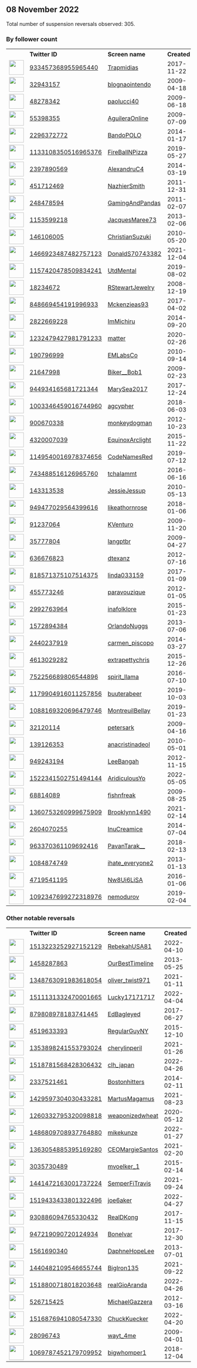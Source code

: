 
## 08 November 2022
Total number of suspension reversals observed: 305.

### By follower count
<table><tr><th></th><th align="left">Twitter ID</th><th align="left">Screen name</th>
<th align="left">Created</th><th align="left">Status</th><th align="left">Suspended</th><th align="left">Followers</th>
<tr><td><a href="https://pbs.twimg.com/profile_images/1594531880640167937/kdpRGHCB_normal.jpg"><img src="https://pbs.twimg.com/profile_images/1594531880640167937/kdpRGHCB_normal.jpg" width="40px" height="40px" align="center"/></a></td><td><a href="https://twitter.com/intent/user?user_id=933457368955965440">933457368955965440</a></td><td><a href="https://twitter.com/Trapmidias">Trapmidias</a></td><td>2017-11-22</td><td align="center"></td><td></td><td>315571</td></tr>
<tr><td><a href="https://pbs.twimg.com/profile_images/1357373820374577157/cxfAvVcI_normal.jpg"><img src="https://pbs.twimg.com/profile_images/1357373820374577157/cxfAvVcI_normal.jpg" width="40px" height="40px" align="center"/></a></td><td><a href="https://twitter.com/intent/user?user_id=32943157">32943157</a></td><td><a href="https://twitter.com/blognaointendo">blognaointendo</a></td><td>2009-04-18</td><td align="center"></td><td>2022-06-18</td><td>212753</td></tr>
<tr><td><a href="https://pbs.twimg.com/profile_images/1590295033999200258/eaG2HU4j_normal.jpg"><img src="https://pbs.twimg.com/profile_images/1590295033999200258/eaG2HU4j_normal.jpg" width="40px" height="40px" align="center"/></a></td><td><a href="https://twitter.com/intent/user?user_id=48278342">48278342</a></td><td><a href="https://twitter.com/paolucci40">paolucci40</a></td><td>2009-06-18</td><td align="center"></td><td></td><td>92358</td></tr>
<tr><td><a href="https://pbs.twimg.com/profile_images/1608640441028857856/qna3hof9_normal.jpg"><img src="https://pbs.twimg.com/profile_images/1608640441028857856/qna3hof9_normal.jpg" width="40px" height="40px" align="center"/></a></td><td><a href="https://twitter.com/intent/user?user_id=55398355">55398355</a></td><td><a href="https://twitter.com/AguileraOnline">AguileraOnline</a></td><td>2009-07-09</td><td align="center"></td><td></td><td>65218</td></tr>
<tr><td><a href="https://pbs.twimg.com/profile_images/1590125334627815424/8LTOsVrX_normal.jpg"><img src="https://pbs.twimg.com/profile_images/1590125334627815424/8LTOsVrX_normal.jpg" width="40px" height="40px" align="center"/></a></td><td><a href="https://twitter.com/intent/user?user_id=2296372772">2296372772</a></td><td><a href="https://twitter.com/BandoPOLO">BandoPOLO</a></td><td>2014-01-17</td><td align="center"></td><td></td><td>37448</td></tr>
<tr><td><a href="https://pbs.twimg.com/profile_images/1363328505728167936/PCJEBRoj_normal.jpg"><img src="https://pbs.twimg.com/profile_images/1363328505728167936/PCJEBRoj_normal.jpg" width="40px" height="40px" align="center"/></a></td><td><a href="https://twitter.com/intent/user?user_id=1133108350516965376">1133108350516965376</a></td><td><a href="https://twitter.com/FireBallNPizza">FireBallNPizza</a></td><td>2019-05-27</td><td align="center"></td><td>2022-10-29</td><td>30297</td></tr>
<tr><td><a href="https://pbs.twimg.com/profile_images/678655355405119488/XWMUkrBV_normal.jpg"><img src="https://pbs.twimg.com/profile_images/678655355405119488/XWMUkrBV_normal.jpg" width="40px" height="40px" align="center"/></a></td><td><a href="https://twitter.com/intent/user?user_id=2397890569">2397890569</a></td><td><a href="https://twitter.com/AlexandruC4">AlexandruC4</a></td><td>2014-03-19</td><td align="center"></td><td>2022-04-11</td><td>29270</td></tr>
<tr><td><a href="https://pbs.twimg.com/profile_images/1625549155375497234/oVomw0zL_normal.jpg"><img src="https://pbs.twimg.com/profile_images/1625549155375497234/oVomw0zL_normal.jpg" width="40px" height="40px" align="center"/></a></td><td><a href="https://twitter.com/intent/user?user_id=451712469">451712469</a></td><td><a href="https://twitter.com/NazhierSmith">NazhierSmith</a></td><td>2011-12-31</td><td align="center"></td><td></td><td>20807</td></tr>
<tr><td><a href="https://pbs.twimg.com/profile_images/1649971064074649600/XkPzaIJ-_normal.jpg"><img src="https://pbs.twimg.com/profile_images/1649971064074649600/XkPzaIJ-_normal.jpg" width="40px" height="40px" align="center"/></a></td><td><a href="https://twitter.com/intent/user?user_id=248478594">248478594</a></td><td><a href="https://twitter.com/GamingAndPandas">GamingAndPandas</a></td><td>2011-02-07</td><td align="center"></td><td></td><td>20761</td></tr>
<tr><td><a href="https://pbs.twimg.com/profile_images/667301802996469761/B3BMK0Fi_normal.jpg"><img src="https://pbs.twimg.com/profile_images/667301802996469761/B3BMK0Fi_normal.jpg" width="40px" height="40px" align="center"/></a></td><td><a href="https://twitter.com/intent/user?user_id=1153599218">1153599218</a></td><td><a href="https://twitter.com/JacquesMaree73">JacquesMaree73</a></td><td>2013-02-06</td><td align="center"></td><td>2022-07-20</td><td>20356</td></tr>
<tr><td><a href="https://pbs.twimg.com/profile_images/1601002575372976129/4278BkQ0_normal.jpg"><img src="https://pbs.twimg.com/profile_images/1601002575372976129/4278BkQ0_normal.jpg" width="40px" height="40px" align="center"/></a></td><td><a href="https://twitter.com/intent/user?user_id=146106005">146106005</a></td><td><a href="https://twitter.com/ChristianSuzuki">ChristianSuzuki</a></td><td>2010-05-20</td><td align="center"></td><td></td><td>15404</td></tr>
<tr><td><a href="https://pbs.twimg.com/profile_images/1647044561775017984/v60fX1F0_normal.jpg"><img src="https://pbs.twimg.com/profile_images/1647044561775017984/v60fX1F0_normal.jpg" width="40px" height="40px" align="center"/></a></td><td><a href="https://twitter.com/intent/user?user_id=1466923487482757123">1466923487482757123</a></td><td><a href="https://twitter.com/DonaldS70743382">DonaldS70743382</a></td><td>2021-12-04</td><td align="center"></td><td>2022-04-07</td><td>15158</td></tr>
<tr><td><a href="https://pbs.twimg.com/profile_images/1313234438931742721/zBcc9oyx_normal.jpg"><img src="https://pbs.twimg.com/profile_images/1313234438931742721/zBcc9oyx_normal.jpg" width="40px" height="40px" align="center"/></a></td><td><a href="https://twitter.com/intent/user?user_id=1157420478509834241">1157420478509834241</a></td><td><a href="https://twitter.com/UtdMental">UtdMental</a></td><td>2019-08-02</td><td align="center"></td><td></td><td>14692</td></tr>
<tr><td><a href="https://pbs.twimg.com/profile_images/1596337411004538881/FfnZnEPD_normal.jpg"><img src="https://pbs.twimg.com/profile_images/1596337411004538881/FfnZnEPD_normal.jpg" width="40px" height="40px" align="center"/></a></td><td><a href="https://twitter.com/intent/user?user_id=18234672">18234672</a></td><td><a href="https://twitter.com/RStewartJewelry">RStewartJewelry</a></td><td>2008-12-19</td><td align="center"></td><td></td><td>12983</td></tr>
<tr><td><a href="https://pbs.twimg.com/profile_images/1144687251844206595/TJJstnVL_normal.jpg"><img src="https://pbs.twimg.com/profile_images/1144687251844206595/TJJstnVL_normal.jpg" width="40px" height="40px" align="center"/></a></td><td><a href="https://twitter.com/intent/user?user_id=848669454191996933">848669454191996933</a></td><td><a href="https://twitter.com/Mckenzieas93">Mckenzieas93</a></td><td>2017-04-02</td><td align="center"></td><td></td><td>12547</td></tr>
<tr><td><a href="https://pbs.twimg.com/profile_images/1644913648953901056/hyX4mksh_normal.jpg"><img src="https://pbs.twimg.com/profile_images/1644913648953901056/hyX4mksh_normal.jpg" width="40px" height="40px" align="center"/></a></td><td><a href="https://twitter.com/intent/user?user_id=2822669228">2822669228</a></td><td><a href="https://twitter.com/ImMichiru">ImMichiru</a></td><td>2014-09-20</td><td align="center"></td><td></td><td>11345</td></tr>
<tr><td><a href="https://pbs.twimg.com/profile_images/1595238676237197312/dxf6K7L7_normal.jpg"><img src="https://pbs.twimg.com/profile_images/1595238676237197312/dxf6K7L7_normal.jpg" width="40px" height="40px" align="center"/></a></td><td><a href="https://twitter.com/intent/user?user_id=1232479427981791233">1232479427981791233</a></td><td><a href="https://twitter.com/matter">matter</a></td><td>2020-02-26</td><td align="center"></td><td>2022-11-04</td><td>10435</td></tr>
<tr><td><a href="https://pbs.twimg.com/profile_images/1652849499101097984/UqUUKCzA_normal.png"><img src="https://pbs.twimg.com/profile_images/1652849499101097984/UqUUKCzA_normal.png" width="40px" height="40px" align="center"/></a></td><td><a href="https://twitter.com/intent/user?user_id=190796999">190796999</a></td><td><a href="https://twitter.com/EMLabsCo">EMLabsCo</a></td><td>2010-09-14</td><td align="center"></td><td></td><td>10351</td></tr>
<tr><td><a href="https://pbs.twimg.com/profile_images/980262616751730688/7qzdpCYs_normal.jpg"><img src="https://pbs.twimg.com/profile_images/980262616751730688/7qzdpCYs_normal.jpg" width="40px" height="40px" align="center"/></a></td><td><a href="https://twitter.com/intent/user?user_id=21647998">21647998</a></td><td><a href="https://twitter.com/Biker__Bob1">Biker__Bob1</a></td><td>2009-02-23</td><td align="center"></td><td></td><td>10312</td></tr>
<tr><td><a href="https://pbs.twimg.com/profile_images/1665470088038825986/sndjlQDE_normal.jpg"><img src="https://pbs.twimg.com/profile_images/1665470088038825986/sndjlQDE_normal.jpg" width="40px" height="40px" align="center"/></a></td><td><a href="https://twitter.com/intent/user?user_id=944934165681721344">944934165681721344</a></td><td><a href="https://twitter.com/MarySea2017">MarySea2017</a></td><td>2017-12-24</td><td align="center"></td><td></td><td>9394</td></tr>
<tr><td><a href="https://pbs.twimg.com/profile_images/1315513106324434944/rv_qyrx8_normal.jpg"><img src="https://pbs.twimg.com/profile_images/1315513106324434944/rv_qyrx8_normal.jpg" width="40px" height="40px" align="center"/></a></td><td><a href="https://twitter.com/intent/user?user_id=1003346459016744960">1003346459016744960</a></td><td><a href="https://twitter.com/agcypher">agcypher</a></td><td>2018-06-03</td><td align="center"></td><td></td><td>8483</td></tr>
<tr><td><a href="https://pbs.twimg.com/profile_images/378800000152583537/33ff1aa93802337e897f272b40bd4abf_normal.png"><img src="https://pbs.twimg.com/profile_images/378800000152583537/33ff1aa93802337e897f272b40bd4abf_normal.png" width="40px" height="40px" align="center"/></a></td><td><a href="https://twitter.com/intent/user?user_id=900670338">900670338</a></td><td><a href="https://twitter.com/monkeydogman">monkeydogman</a></td><td>2012-10-23</td><td align="center"></td><td></td><td>8309</td></tr>
<tr><td><a href="https://pbs.twimg.com/profile_images/1665516821443919872/kqttC6uT_normal.jpg"><img src="https://pbs.twimg.com/profile_images/1665516821443919872/kqttC6uT_normal.jpg" width="40px" height="40px" align="center"/></a></td><td><a href="https://twitter.com/intent/user?user_id=4320007039">4320007039</a></td><td><a href="https://twitter.com/EquinoxArclight">EquinoxArclight</a></td><td>2015-11-22</td><td align="center"></td><td></td><td>8219</td></tr>
<tr><td><a href="https://pbs.twimg.com/profile_images/1665258243386667008/AmJ5opwq_normal.jpg"><img src="https://pbs.twimg.com/profile_images/1665258243386667008/AmJ5opwq_normal.jpg" width="40px" height="40px" align="center"/></a></td><td><a href="https://twitter.com/intent/user?user_id=1149540016978374656">1149540016978374656</a></td><td><a href="https://twitter.com/CodeNamesRed">CodeNamesRed</a></td><td>2019-07-12</td><td align="center"></td><td></td><td>7905</td></tr>
<tr><td><a href="https://pbs.twimg.com/profile_images/1597160327723917313/zovU2Cls_normal.jpg"><img src="https://pbs.twimg.com/profile_images/1597160327723917313/zovU2Cls_normal.jpg" width="40px" height="40px" align="center"/></a></td><td><a href="https://twitter.com/intent/user?user_id=743488516126965760">743488516126965760</a></td><td><a href="https://twitter.com/tchaIammt">tchaIammt</a></td><td>2016-06-16</td><td align="center"></td><td></td><td>7610</td></tr>
<tr><td><a href="https://pbs.twimg.com/profile_images/961628324480143360/ffz6jthI_normal.jpg"><img src="https://pbs.twimg.com/profile_images/961628324480143360/ffz6jthI_normal.jpg" width="40px" height="40px" align="center"/></a></td><td><a href="https://twitter.com/intent/user?user_id=143313538">143313538</a></td><td><a href="https://twitter.com/JessieJessup">JessieJessup</a></td><td>2010-05-13</td><td align="center"></td><td></td><td>7022</td></tr>
<tr><td><a href="https://pbs.twimg.com/profile_images/1592173082210291713/tREv3u9B_normal.jpg"><img src="https://pbs.twimg.com/profile_images/1592173082210291713/tREv3u9B_normal.jpg" width="40px" height="40px" align="center"/></a></td><td><a href="https://twitter.com/intent/user?user_id=949477029564399616">949477029564399616</a></td><td><a href="https://twitter.com/likeathornrose">likeathornrose</a></td><td>2018-01-06</td><td align="center"></td><td></td><td>6958</td></tr>
<tr><td><a href="https://pbs.twimg.com/profile_images/1673320382357487619/4nfLGkc2_normal.jpg"><img src="https://pbs.twimg.com/profile_images/1673320382357487619/4nfLGkc2_normal.jpg" width="40px" height="40px" align="center"/></a></td><td><a href="https://twitter.com/intent/user?user_id=91237064">91237064</a></td><td><a href="https://twitter.com/KVenturo">KVenturo</a></td><td>2009-11-20</td><td align="center"></td><td>2022-10-28</td><td>6813</td></tr>
<tr><td><a href="https://pbs.twimg.com/profile_images/1653718370028597249/7n5fiEyx_normal.jpg"><img src="https://pbs.twimg.com/profile_images/1653718370028597249/7n5fiEyx_normal.jpg" width="40px" height="40px" align="center"/></a></td><td><a href="https://twitter.com/intent/user?user_id=35777804">35777804</a></td><td><a href="https://twitter.com/langptbr">langptbr</a></td><td>2009-04-27</td><td align="center"></td><td></td><td>6446</td></tr>
<tr><td><a href="https://pbs.twimg.com/profile_images/1255677107797209088/qPY7ALOV_normal.jpg"><img src="https://pbs.twimg.com/profile_images/1255677107797209088/qPY7ALOV_normal.jpg" width="40px" height="40px" align="center"/></a></td><td><a href="https://twitter.com/intent/user?user_id=636676823">636676823</a></td><td><a href="https://twitter.com/dtexanz">dtexanz</a></td><td>2012-07-16</td><td align="center"></td><td></td><td>6213</td></tr>
<tr><td><a href="https://pbs.twimg.com/profile_images/938558107600293889/XZmKCwTF_normal.jpg"><img src="https://pbs.twimg.com/profile_images/938558107600293889/XZmKCwTF_normal.jpg" width="40px" height="40px" align="center"/></a></td><td><a href="https://twitter.com/intent/user?user_id=818571375107514375">818571375107514375</a></td><td><a href="https://twitter.com/linda033159">linda033159</a></td><td>2017-01-09</td><td align="center"></td><td>2022-10-27</td><td>5978</td></tr>
<tr><td><a href="https://pbs.twimg.com/profile_images/1621549645649305600/7EnhOR6v_normal.jpg"><img src="https://pbs.twimg.com/profile_images/1621549645649305600/7EnhOR6v_normal.jpg" width="40px" height="40px" align="center"/></a></td><td><a href="https://twitter.com/intent/user?user_id=455773246">455773246</a></td><td><a href="https://twitter.com/paravouzique">paravouzique</a></td><td>2012-01-05</td><td align="center"></td><td></td><td>5611</td></tr>
<tr><td><a href="https://pbs.twimg.com/profile_images/1648135209496244227/7w0zylXf_normal.jpg"><img src="https://pbs.twimg.com/profile_images/1648135209496244227/7w0zylXf_normal.jpg" width="40px" height="40px" align="center"/></a></td><td><a href="https://twitter.com/intent/user?user_id=2992763964">2992763964</a></td><td><a href="https://twitter.com/inafolklore">inafolklore</a></td><td>2015-01-23</td><td align="center"></td><td></td><td>5601</td></tr>
<tr><td><a href="https://pbs.twimg.com/profile_images/1672781801536749569/15YSDSSX_normal.jpg"><img src="https://pbs.twimg.com/profile_images/1672781801536749569/15YSDSSX_normal.jpg" width="40px" height="40px" align="center"/></a></td><td><a href="https://twitter.com/intent/user?user_id=1572894384">1572894384</a></td><td><a href="https://twitter.com/OrlandoNuggs">OrlandoNuggs</a></td><td>2013-07-06</td><td align="center"></td><td></td><td>5489</td></tr>
<tr><td><a href="https://pbs.twimg.com/profile_images/755709088084946944/ZwCucX1i_normal.jpg"><img src="https://pbs.twimg.com/profile_images/755709088084946944/ZwCucX1i_normal.jpg" width="40px" height="40px" align="center"/></a></td><td><a href="https://twitter.com/intent/user?user_id=2440237919">2440237919</a></td><td><a href="https://twitter.com/carmen_piscopo">carmen_piscopo</a></td><td>2014-03-27</td><td align="center"></td><td></td><td>5455</td></tr>
<tr><td><a href="https://pbs.twimg.com/profile_images/1186085734823936001/7ueaYNkO_normal.jpg"><img src="https://pbs.twimg.com/profile_images/1186085734823936001/7ueaYNkO_normal.jpg" width="40px" height="40px" align="center"/></a></td><td><a href="https://twitter.com/intent/user?user_id=4613029282">4613029282</a></td><td><a href="https://twitter.com/extrapettychris">extrapettychris</a></td><td>2015-12-26</td><td align="center"></td><td></td><td>5236</td></tr>
<tr><td><a href="https://pbs.twimg.com/profile_images/1649983597640577026/6jhQQdrP_normal.jpg"><img src="https://pbs.twimg.com/profile_images/1649983597640577026/6jhQQdrP_normal.jpg" width="40px" height="40px" align="center"/></a></td><td><a href="https://twitter.com/intent/user?user_id=752256689806544896">752256689806544896</a></td><td><a href="https://twitter.com/spirit_llama">spirit_llama</a></td><td>2016-07-10</td><td align="center"></td><td>2022-07-03</td><td>4812</td></tr>
<tr><td><a href="https://pbs.twimg.com/profile_images/1666679630701445121/_i3583PW_normal.jpg"><img src="https://pbs.twimg.com/profile_images/1666679630701445121/_i3583PW_normal.jpg" width="40px" height="40px" align="center"/></a></td><td><a href="https://twitter.com/intent/user?user_id=1179904916011257856">1179904916011257856</a></td><td><a href="https://twitter.com/buuterabeer">buuterabeer</a></td><td>2019-10-03</td><td align="center"></td><td></td><td>4572</td></tr>
<tr><td><a href="https://pbs.twimg.com/profile_images/1088175780604141571/XXmnXRTa_normal.jpg"><img src="https://pbs.twimg.com/profile_images/1088175780604141571/XXmnXRTa_normal.jpg" width="40px" height="40px" align="center"/></a></td><td><a href="https://twitter.com/intent/user?user_id=1088169320696479746">1088169320696479746</a></td><td><a href="https://twitter.com/MontreuilBellay">MontreuilBellay</a></td><td>2019-01-23</td><td align="center"></td><td>2022-09-27</td><td>4539</td></tr>
<tr><td><a href="https://pbs.twimg.com/profile_images/1670877870351319040/J5SHUIfN_normal.jpg"><img src="https://pbs.twimg.com/profile_images/1670877870351319040/J5SHUIfN_normal.jpg" width="40px" height="40px" align="center"/></a></td><td><a href="https://twitter.com/intent/user?user_id=32120114">32120114</a></td><td><a href="https://twitter.com/petersark">petersark</a></td><td>2009-04-16</td><td align="center"></td><td></td><td>4434</td></tr>
<tr><td><a href="https://pbs.twimg.com/profile_images/1209097039667175425/VJRDLU6Q_normal.jpg"><img src="https://pbs.twimg.com/profile_images/1209097039667175425/VJRDLU6Q_normal.jpg" width="40px" height="40px" align="center"/></a></td><td><a href="https://twitter.com/intent/user?user_id=139126353">139126353</a></td><td><a href="https://twitter.com/anacristinadeol">anacristinadeol</a></td><td>2010-05-01</td><td align="center"></td><td>2022-09-09</td><td>4397</td></tr>
<tr><td><a href="https://pbs.twimg.com/profile_images/1597435283968086018/q3lbBEWR_normal.jpg"><img src="https://pbs.twimg.com/profile_images/1597435283968086018/q3lbBEWR_normal.jpg" width="40px" height="40px" align="center"/></a></td><td><a href="https://twitter.com/intent/user?user_id=949243194">949243194</a></td><td><a href="https://twitter.com/LeeBangah">LeeBangah</a></td><td>2012-11-15</td><td align="center"></td><td></td><td>4372</td></tr>
<tr><td><a href="https://pbs.twimg.com/profile_images/1643929147176001536/K4HyneH4_normal.jpg"><img src="https://pbs.twimg.com/profile_images/1643929147176001536/K4HyneH4_normal.jpg" width="40px" height="40px" align="center"/></a></td><td><a href="https://twitter.com/intent/user?user_id=1522341502751494144">1522341502751494144</a></td><td><a href="https://twitter.com/AridiculousYo">AridiculousYo</a></td><td>2022-05-05</td><td align="center"></td><td>2022-08-02</td><td>4281</td></tr>
<tr><td><a href="https://pbs.twimg.com/profile_images/1349732955401306121/wKCxy43P_normal.jpg"><img src="https://pbs.twimg.com/profile_images/1349732955401306121/wKCxy43P_normal.jpg" width="40px" height="40px" align="center"/></a></td><td><a href="https://twitter.com/intent/user?user_id=68814089">68814089</a></td><td><a href="https://twitter.com/fishnfreak">fishnfreak</a></td><td>2009-08-25</td><td align="center"></td><td>2022-10-29</td><td>4240</td></tr>
<tr><td><a href="https://pbs.twimg.com/profile_images/1637201005958799360/ArC6ZChu_normal.jpg"><img src="https://pbs.twimg.com/profile_images/1637201005958799360/ArC6ZChu_normal.jpg" width="40px" height="40px" align="center"/></a></td><td><a href="https://twitter.com/intent/user?user_id=1360753260999675909">1360753260999675909</a></td><td><a href="https://twitter.com/Brooklynn1490">Brooklynn1490</a></td><td>2021-02-14</td><td align="center"></td><td>2022-10-29</td><td>4190</td></tr>
<tr><td><a href="https://pbs.twimg.com/profile_images/1589906509835931648/e-N_9E6v_normal.jpg"><img src="https://pbs.twimg.com/profile_images/1589906509835931648/e-N_9E6v_normal.jpg" width="40px" height="40px" align="center"/></a></td><td><a href="https://twitter.com/intent/user?user_id=2604070255">2604070255</a></td><td><a href="https://twitter.com/InuCreamice">InuCreamice</a></td><td>2014-07-04</td><td align="center"></td><td></td><td>4187</td></tr>
<tr><td><a href="https://pbs.twimg.com/profile_images/1665583384406667264/dTQ-yED3_normal.jpg"><img src="https://pbs.twimg.com/profile_images/1665583384406667264/dTQ-yED3_normal.jpg" width="40px" height="40px" align="center"/></a></td><td><a href="https://twitter.com/intent/user?user_id=963370361109692416">963370361109692416</a></td><td><a href="https://twitter.com/PavanTarak__">PavanTarak__</a></td><td>2018-02-13</td><td align="center"></td><td></td><td>4118</td></tr>
<tr><td><a href="https://pbs.twimg.com/profile_images/992144369162452992/4aGTHJiX_normal.jpg"><img src="https://pbs.twimg.com/profile_images/992144369162452992/4aGTHJiX_normal.jpg" width="40px" height="40px" align="center"/></a></td><td><a href="https://twitter.com/intent/user?user_id=1084874749">1084874749</a></td><td><a href="https://twitter.com/ihate_everyone2">ihate_everyone2</a></td><td>2013-01-13</td><td align="center">🔒</td><td></td><td>4037</td></tr>
<tr><td><a href="https://pbs.twimg.com/profile_images/1345224622153687041/UNse8RKr_normal.jpg"><img src="https://pbs.twimg.com/profile_images/1345224622153687041/UNse8RKr_normal.jpg" width="40px" height="40px" align="center"/></a></td><td><a href="https://twitter.com/intent/user?user_id=4719541195">4719541195</a></td><td><a href="https://twitter.com/Nw8Ui6LiSA">Nw8Ui6LiSA</a></td><td>2016-01-06</td><td align="center"></td><td></td><td>4016</td></tr>
<tr><td><a href="https://pbs.twimg.com/profile_images/1663252193535721492/YpCPD5d__normal.jpg"><img src="https://pbs.twimg.com/profile_images/1663252193535721492/YpCPD5d__normal.jpg" width="40px" height="40px" align="center"/></a></td><td><a href="https://twitter.com/intent/user?user_id=1092347699272318976">1092347699272318976</a></td><td><a href="https://twitter.com/nemodurov">nemodurov</a></td><td>2019-02-04</td><td align="center"></td><td></td><td>3987</td></tr>
</table>

### Other notable reversals
<table><tr><th></th><th align="left">Twitter ID</th><th align="left">Screen name</th>
<th align="left">Created</th><th align="left">Status</th><th align="left">Suspended</th><th align="left">Followers</th>
<tr><td><a href="https://pbs.twimg.com/profile_images/1560801939721297921/oHRXQzgp_normal.jpg"><img src="https://pbs.twimg.com/profile_images/1560801939721297921/oHRXQzgp_normal.jpg" width="40px" height="40px" align="center"/></a></td><td><a href="https://twitter.com/intent/user?user_id=1513223252927152129">1513223252927152129</a></td><td><a href="https://twitter.com/RebekahUSA81">RebekahUSA81</a></td><td>2022-04-10</td><td align="center"></td><td>2022-08-29</td><td>722</td></tr>
<tr><td><a href="https://pbs.twimg.com/profile_images/908370336088981505/CBURsp3A_normal.jpg"><img src="https://pbs.twimg.com/profile_images/908370336088981505/CBURsp3A_normal.jpg" width="40px" height="40px" align="center"/></a></td><td><a href="https://twitter.com/intent/user?user_id=1458287863">1458287863</a></td><td><a href="https://twitter.com/OurBestTimeline">OurBestTimeline</a></td><td>2013-05-25</td><td align="center"></td><td>2022-10-29</td><td>2700</td></tr>
<tr><td><a href="https://pbs.twimg.com/profile_images/1404597903629426689/CDYNDpCC_normal.jpg"><img src="https://pbs.twimg.com/profile_images/1404597903629426689/CDYNDpCC_normal.jpg" width="40px" height="40px" align="center"/></a></td><td><a href="https://twitter.com/intent/user?user_id=1348763091983618054">1348763091983618054</a></td><td><a href="https://twitter.com/oliver_twist971">oliver_twist971</a></td><td>2021-01-11</td><td align="center"></td><td>2022-10-20</td><td>1615</td></tr>
<tr><td><a href="https://pbs.twimg.com/profile_images/1511131473427976192/5GpaGMWt_normal.jpg"><img src="https://pbs.twimg.com/profile_images/1511131473427976192/5GpaGMWt_normal.jpg" width="40px" height="40px" align="center"/></a></td><td><a href="https://twitter.com/intent/user?user_id=1511131332470001665">1511131332470001665</a></td><td><a href="https://twitter.com/Lucky17171717">Lucky17171717</a></td><td>2022-04-04</td><td align="center"></td><td>2022-10-25</td><td>1973</td></tr>
<tr><td><a href="https://pbs.twimg.com/profile_images/1196436720876691461/8InfS7Wp_normal.jpg"><img src="https://pbs.twimg.com/profile_images/1196436720876691461/8InfS7Wp_normal.jpg" width="40px" height="40px" align="center"/></a></td><td><a href="https://twitter.com/intent/user?user_id=879808978183741445">879808978183741445</a></td><td><a href="https://twitter.com/EdBagleyed">EdBagleyed</a></td><td>2017-06-27</td><td align="center"></td><td>2022-10-29</td><td>2212</td></tr>
<tr><td><a href="https://pbs.twimg.com/profile_images/1662618340924313601/eCuPbTG1_normal.jpg"><img src="https://pbs.twimg.com/profile_images/1662618340924313601/eCuPbTG1_normal.jpg" width="40px" height="40px" align="center"/></a></td><td><a href="https://twitter.com/intent/user?user_id=4519633393">4519633393</a></td><td><a href="https://twitter.com/RegularGuyNY">RegularGuyNY</a></td><td>2015-12-10</td><td align="center"></td><td>2022-10-29</td><td>2531</td></tr>
<tr><td><a href="https://abs.twimg.com/sticky/default_profile_images/default_profile_normal.png"><img src="https://abs.twimg.com/sticky/default_profile_images/default_profile_normal.png" width="40px" height="40px" align="center"/></a></td><td><a href="https://twitter.com/intent/user?user_id=1353898241553793024">1353898241553793024</a></td><td><a href="https://twitter.com/cherylinperil">cherylinperil</a></td><td>2021-01-26</td><td align="center"></td><td>2022-10-20</td><td>1675</td></tr>
<tr><td><a href="https://abs.twimg.com/sticky/default_profile_images/default_profile_normal.png"><img src="https://abs.twimg.com/sticky/default_profile_images/default_profile_normal.png" width="40px" height="40px" align="center"/></a></td><td><a href="https://twitter.com/intent/user?user_id=1518781568428306432">1518781568428306432</a></td><td><a href="https://twitter.com/clh_japan">clh_japan</a></td><td>2022-04-26</td><td align="center"></td><td>2022-10-19</td><td>180</td></tr>
<tr><td><a href="https://pbs.twimg.com/profile_images/1518863774178025476/ISZ01kqG_normal.jpg"><img src="https://pbs.twimg.com/profile_images/1518863774178025476/ISZ01kqG_normal.jpg" width="40px" height="40px" align="center"/></a></td><td><a href="https://twitter.com/intent/user?user_id=2337521461">2337521461</a></td><td><a href="https://twitter.com/Bostonhitters">Bostonhitters</a></td><td>2014-02-11</td><td align="center"></td><td>2022-09-21</td><td>281</td></tr>
<tr><td><a href="https://pbs.twimg.com/profile_images/1535373041601073158/ZhOh5sSL_normal.jpg"><img src="https://pbs.twimg.com/profile_images/1535373041601073158/ZhOh5sSL_normal.jpg" width="40px" height="40px" align="center"/></a></td><td><a href="https://twitter.com/intent/user?user_id=1429597304030433281">1429597304030433281</a></td><td><a href="https://twitter.com/MartusMagamus">MartusMagamus</a></td><td>2021-08-23</td><td align="center"></td><td>2022-09-15</td><td>291</td></tr>
<tr><td><a href="https://pbs.twimg.com/profile_images/1607940373061734401/efvqe1gL_normal.jpg"><img src="https://pbs.twimg.com/profile_images/1607940373061734401/efvqe1gL_normal.jpg" width="40px" height="40px" align="center"/></a></td><td><a href="https://twitter.com/intent/user?user_id=1260332795320098818">1260332795320098818</a></td><td><a href="https://twitter.com/weaponizedwheat">weaponizedwheat</a></td><td>2020-05-12</td><td align="center"></td><td>2022-10-20</td><td>264</td></tr>
<tr><td><a href="https://pbs.twimg.com/profile_images/1490805827984310273/Sayz1MgI_normal.jpg"><img src="https://pbs.twimg.com/profile_images/1490805827984310273/Sayz1MgI_normal.jpg" width="40px" height="40px" align="center"/></a></td><td><a href="https://twitter.com/intent/user?user_id=1486809708937764880">1486809708937764880</a></td><td><a href="https://twitter.com/mikekunze">mikekunze</a></td><td>2022-01-27</td><td align="center"></td><td>2022-10-20</td><td>1268</td></tr>
<tr><td><a href="https://pbs.twimg.com/profile_images/1363055884499378176/ck2-HDNK_normal.jpg"><img src="https://pbs.twimg.com/profile_images/1363055884499378176/ck2-HDNK_normal.jpg" width="40px" height="40px" align="center"/></a></td><td><a href="https://twitter.com/intent/user?user_id=1363054885395169280">1363054885395169280</a></td><td><a href="https://twitter.com/CEOMargieSantos">CEOMargieSantos</a></td><td>2021-02-20</td><td align="center"></td><td>2022-10-20</td><td>793</td></tr>
<tr><td><a href="https://abs.twimg.com/sticky/default_profile_images/default_profile_normal.png"><img src="https://abs.twimg.com/sticky/default_profile_images/default_profile_normal.png" width="40px" height="40px" align="center"/></a></td><td><a href="https://twitter.com/intent/user?user_id=3035730489">3035730489</a></td><td><a href="https://twitter.com/mvoelker_1">mvoelker_1</a></td><td>2015-02-14</td><td align="center"></td><td>2022-09-21</td><td>1399</td></tr>
<tr><td><a href="https://pbs.twimg.com/profile_images/1531244854046445569/wL5U2v1E_normal.jpg"><img src="https://pbs.twimg.com/profile_images/1531244854046445569/wL5U2v1E_normal.jpg" width="40px" height="40px" align="center"/></a></td><td><a href="https://twitter.com/intent/user?user_id=1441472163001737224">1441472163001737224</a></td><td><a href="https://twitter.com/SemperFiTravis">SemperFiTravis</a></td><td>2021-09-24</td><td align="center"></td><td>2022-10-20</td><td>3211</td></tr>
<tr><td><a href="https://pbs.twimg.com/profile_images/1596745877564977153/QZwNX1Uv_normal.jpg"><img src="https://pbs.twimg.com/profile_images/1596745877564977153/QZwNX1Uv_normal.jpg" width="40px" height="40px" align="center"/></a></td><td><a href="https://twitter.com/intent/user?user_id=1519433433801322496">1519433433801322496</a></td><td><a href="https://twitter.com/joe6aker">joe6aker</a></td><td>2022-04-27</td><td align="center"></td><td>2022-10-20</td><td>2194</td></tr>
<tr><td><a href="https://pbs.twimg.com/profile_images/1153867916078698501/CTh5eSZH_normal.jpg"><img src="https://pbs.twimg.com/profile_images/1153867916078698501/CTh5eSZH_normal.jpg" width="40px" height="40px" align="center"/></a></td><td><a href="https://twitter.com/intent/user?user_id=930886094765330432">930886094765330432</a></td><td><a href="https://twitter.com/RealDKong">RealDKong</a></td><td>2017-11-15</td><td align="center"></td><td></td><td>118</td></tr>
<tr><td><a href="https://pbs.twimg.com/profile_images/1211653614168662016/f1wsIlvv_normal.jpg"><img src="https://pbs.twimg.com/profile_images/1211653614168662016/f1wsIlvv_normal.jpg" width="40px" height="40px" align="center"/></a></td><td><a href="https://twitter.com/intent/user?user_id=947219090720124934">947219090720124934</a></td><td><a href="https://twitter.com/BoneIvar">BoneIvar</a></td><td>2017-12-30</td><td align="center"></td><td>2022-10-01</td><td>23</td></tr>
<tr><td><a href="https://pbs.twimg.com/profile_images/378800000075165530/cb68559d66544a3315a106eb7dca7d5b_normal.jpeg"><img src="https://pbs.twimg.com/profile_images/378800000075165530/cb68559d66544a3315a106eb7dca7d5b_normal.jpeg" width="40px" height="40px" align="center"/></a></td><td><a href="https://twitter.com/intent/user?user_id=1561690340">1561690340</a></td><td><a href="https://twitter.com/DaphneHopeLee">DaphneHopeLee</a></td><td>2013-07-01</td><td align="center"></td><td></td><td>2088</td></tr>
<tr><td><a href="https://pbs.twimg.com/profile_images/1440483352641871878/bS74p79m_normal.jpg"><img src="https://pbs.twimg.com/profile_images/1440483352641871878/bS74p79m_normal.jpg" width="40px" height="40px" align="center"/></a></td><td><a href="https://twitter.com/intent/user?user_id=1440482109546655744">1440482109546655744</a></td><td><a href="https://twitter.com/BigIron135">BigIron135</a></td><td>2021-09-22</td><td align="center"></td><td>2022-08-11</td><td>250</td></tr>
<tr><td><a href="https://pbs.twimg.com/profile_images/1663854840500330496/YmdXghj3_normal.jpg"><img src="https://pbs.twimg.com/profile_images/1663854840500330496/YmdXghj3_normal.jpg" width="40px" height="40px" align="center"/></a></td><td><a href="https://twitter.com/intent/user?user_id=1518800718018203648">1518800718018203648</a></td><td><a href="https://twitter.com/realGioAranda">realGioAranda</a></td><td>2022-04-26</td><td align="center"></td><td>2022-10-20</td><td>2782</td></tr>
<tr><td><a href="https://pbs.twimg.com/profile_images/1646485399265742848/gw_4SsSx_normal.jpg"><img src="https://pbs.twimg.com/profile_images/1646485399265742848/gw_4SsSx_normal.jpg" width="40px" height="40px" align="center"/></a></td><td><a href="https://twitter.com/intent/user?user_id=526715425">526715425</a></td><td><a href="https://twitter.com/MichaelGazzera">MichaelGazzera</a></td><td>2012-03-16</td><td align="center"></td><td></td><td>1272</td></tr>
<tr><td><a href="https://pbs.twimg.com/profile_images/1619105474577580032/wyFaY60l_normal.jpg"><img src="https://pbs.twimg.com/profile_images/1619105474577580032/wyFaY60l_normal.jpg" width="40px" height="40px" align="center"/></a></td><td><a href="https://twitter.com/intent/user?user_id=1516876941080547330">1516876941080547330</a></td><td><a href="https://twitter.com/ChuckKuecker">ChuckKuecker</a></td><td>2022-04-20</td><td align="center"></td><td>2022-10-20</td><td>2006</td></tr>
<tr><td><a href="https://pbs.twimg.com/profile_images/117305904/Chrissie_close_up_photo_normal.jpg"><img src="https://pbs.twimg.com/profile_images/117305904/Chrissie_close_up_photo_normal.jpg" width="40px" height="40px" align="center"/></a></td><td><a href="https://twitter.com/intent/user?user_id=28096743">28096743</a></td><td><a href="https://twitter.com/wayt_4me">wayt_4me</a></td><td>2009-04-01</td><td align="center"></td><td>2022-10-28</td><td>487</td></tr>
<tr><td><a href="https://pbs.twimg.com/profile_images/1069787697252876288/I0fNAXEV_normal.jpg"><img src="https://pbs.twimg.com/profile_images/1069787697252876288/I0fNAXEV_normal.jpg" width="40px" height="40px" align="center"/></a></td><td><a href="https://twitter.com/intent/user?user_id=1069787452179709952">1069787452179709952</a></td><td><a href="https://twitter.com/bigwhomper1">bigwhomper1</a></td><td>2018-12-04</td><td align="center">🔒</td><td>2022-10-28</td><td>154</td></tr>
</table>
